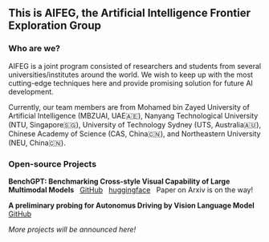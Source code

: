 ## This is AIFEG, the Artificial Intelligence Frontier Exploration Group

### Who are we?

AIFEG is a joint program consisted of researchers and students from several universities/institutes around the world. We wish to keep up with the most cutting-edge techniques here and provide promising solution for future AI development.

Currently, our team members are from Mohamed bin Zayed University of Artificial Intelligence (MBZUAI, UAE🇦🇪), Nanyang Technological University (NTU, Singapore🇸🇬), University of Technology Sydney (UTS, Australia🇦🇺), Chinese Academy of Science (CAS, China🇨🇳), and Northeastern University (NEU, China🇨🇳).

### Open-source Projects
**BenchGPT: Benchmarking Cross-style Visual Capability of Large Multimodal Models** &nbsp; [GitHub](https://github.com/AIFEG/BenchGPT) &nbsp; [huggingface](https://huggingface.co/datasets/AIFEG/BenchGPT) &nbsp; Paper on Arxiv is on the way!

**A preliminary probing for Autonomus Driving by Vision Language Model** &nbsp; [GitHub](https://github.com/AIFEG/LLM_AD)

*More projects will be announced here!*

<!--

**Here are some ideas to get you started:**

🙋‍♀️ A short introduction - what is your organization all about?
🌈 Contribution guidelines - how can the community get involved?
👩‍💻 Useful resources - where can the community find your docs? Is there anything else the community should know?
🍿 Fun facts - what does your team eat for breakfast?
🧙 Remember, you can do mighty things with the power of [Markdown](https://docs.github.com/github/writing-on-github/getting-started-with-writing-and-formatting-on-github/basic-writing-and-formatting-syntax)
-->
